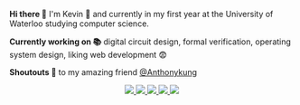 **Hi there :wave:** I'm Kevin :carrot: and currently in my first year at the University of Waterloo studying computer science.

**Currently working on :books:** digital circuit design, formal verification, operating system design, liking web development :fearful:

**Shoutouts :mega:** to my amazing friend [@Anthonykung](https://github.com/Anthonykung)

<!-- Me <3 Anthony -->
<p align="center">
  <a href='https://carrot.dev'>
    <img src='http://img.shields.io/static/v1?style=flat&label=&message=carrot.dev&color=ff69b4&logo=netlify&logoColor=white' />
  </a>
  <a href='https://github.com/TheOneKevin?tab=repositories&q=archived%3Afalse+NOT+TheOneKevin&type=&language='>
    <img src='http://img.shields.io/static/v1?style=flat&label=&message=Projects&color=gray&logo=github' />
  </a>
  <a href='https://github.com/TheOneKevin/cxkernel'>
    <img src='http://img.shields.io/static/v1?style=flat&label=2016&message=cxkernel&color=blue&logo=' />
  </a>
  <a href='https://github.com/TheOneKevin/pine16'>
    <img src='http://img.shields.io/static/v1?style=flat&label=2020&message=pine16&color=blue&logo=' />
  </a>
  <a href='https://github.com/hsc-latte/caravel-hs32core'>
    <img src='http://img.shields.io/static/v1?style=flat&label=MPW1&message=caravel-hs32core&color=blue&logo=' />
  </a>
</p>
